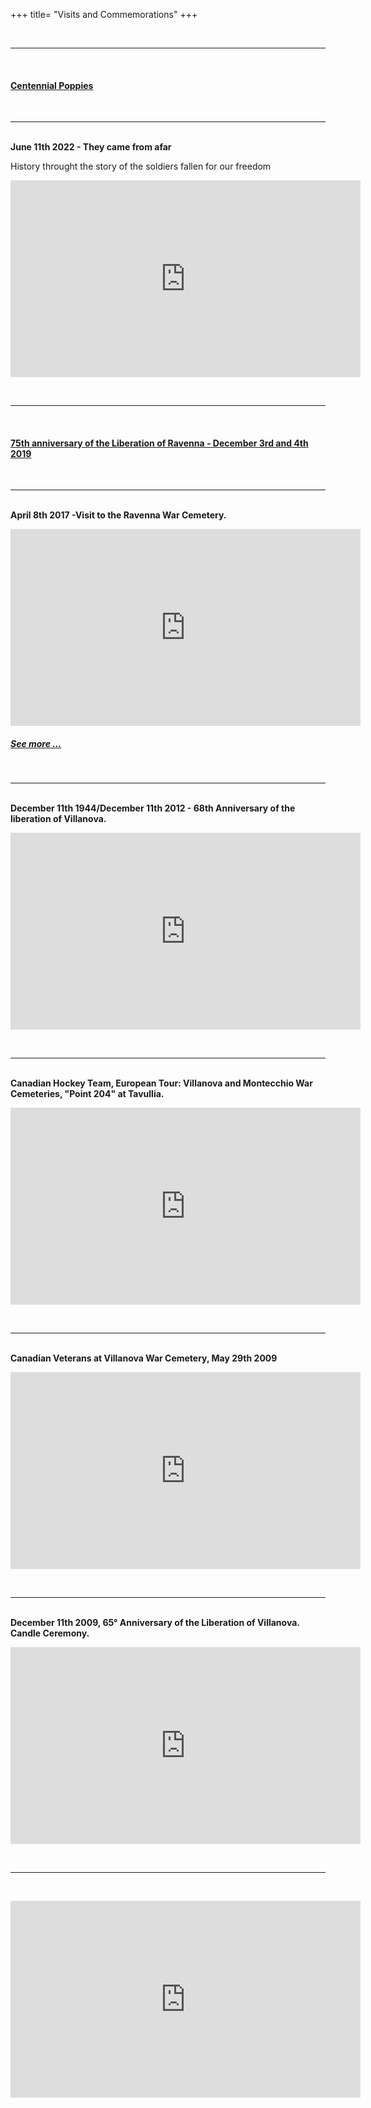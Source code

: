 +++
title= "Visits and Commemorations"
+++

<br><hr><br>
<h4><a href="/en/cemeteries/visits/centennial-poppies"> Centennial Poppies </a></h4>

<br><hr><br>
<b>June 11th 2022 - They came from afar</b><p>History throught the story of the soldiers fallen for our freedom</p>
<iframe width="560" height="315" src="https://www.youtube.com/embed/Mb-pmHG03Xc" frameborder="0" allowfullscreen></iframe>

<br><hr><br>
<h4><a href="/en/cemeteries/visits/75th-canadians"> 75th anniversary of the Liberation of Ravenna - December 3rd and 4th 2019 </a></h4>

<br><hr><br>
<b>April 8th 2017 -Visit to the Ravenna War Cemetery.</b>
<iframe width="560" height="315" src="https://www.youtube.com/embed/v7W3UAI0C2g" frameborder="0" allowfullscreen></iframe>
<h5> <a href="/en/cemeteries/8-aprile-2017"> See more ... </a> </h5>

<br><hr><br>
<b>December 11th 1944/December 11th 2012 - 68th Anniversary of the liberation of Villanova.</b>
<iframe width="560" height="315" src="https://www.youtube.com/embed/GgAAX2yr1hg?list=UUTopHeFwUPWxXs4CYVu0Tiw" frameborder="0" allowfullscreen></iframe>

<br><hr><br>
<b>Canadian Hockey Team, European Tour: Villanova and Montecchio War Cemeteries, "Point 204" at Tavullia.</b>
<iframe width="560" height="315" src="https://www.youtube.com/embed/-XIj1DRHRP8" frameborder="0" allowfullscreen></iframe>

<br><hr><br>
<b>Canadian Veterans at Villanova War Cemetery, May 29th 2009</b>
<iframe width="560" height="315" src="https://www.youtube.com/embed/8FOqpxQJZS8" frameborder="0" allowfullscreen></iframe>

<br><hr><br>
<b>December 11th 2009, 65° Anniversary of the Liberation of Villanova. Candle Ceremony.</b>
<iframe width="560" height="315" src="https://www.youtube.com/embed/MbomK1kkkoc" frameborder="0" allowfullscreen></iframe>

<br><hr><br>
<iframe width="560" height="315" src="https://www.youtube.com/embed/pfeG62H3Mro" frameborder="0" allow="accelerometer; autoplay; clipboard-write; encrypted-media; gyroscope; picture-in-picture" allowfullscreen></iframe>
